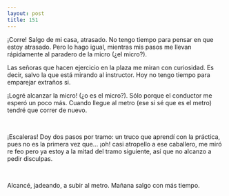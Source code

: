 ```yaml
---
layout: post
title: 151
---
```


¡Corre! Salgo de mi casa, atrasado. No tengo tiempo para pensar en que estoy atrasado. Pero lo hago igual, mientras mis pasos me llevan rápidamente al paradero de la micro (¿el micro?).

Las señoras que hacen ejercicio en la plaza me miran con curiosidad. Es decir, salvo la que está mirando al instructor. Hoy no tengo tiempo para emparejar extraños si.

¡Logré alcanzar la micro! (¿o es el micro?). Sólo porque el conductor me esperó un poco más. Cuando llegue al metro (ese si sé que es el metro) tendré que correr de nuevo.

                 

¡Escaleras! Doy dos pasos por tramo: un truco que aprendí con la práctica, pues no es la primera vez que... ¡oh! casi atropello a ese caballero, me miró re feo pero ya estoy a la mitad del tramo siguiente, así que no alcanzo a pedir disculpas.

                 

Alcancé, jadeando, a subir al metro. Mañana salgo con más tiempo.
